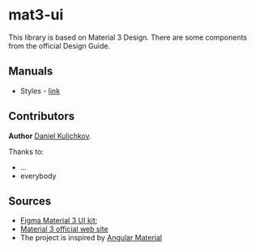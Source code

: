 # mat3-ui

This library is based on Material 3 Design. There are some components
from the official Design Guide.

## Manuals

- Styles - [link](./src/styles/README.md)

## Contributors

**Author** [Daniel Kulichkov](https://github.com/kulichkoff).

Thanks to:

- ...
- everybody

## Sources

- [Figma Material 3 UI kit](https://www.figma.com/community/file/1035203688168086460);
- [Material 3 official web site](https://m3.material.io/)
- The project is inspired by [Angular Material](https://material.angular.io/)
